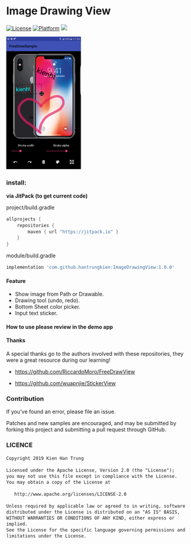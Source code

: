 # Image Drawing View

[![License](https://img.shields.io/badge/License-Apache%202.0-blue.svg)](https://opensource.org/licenses/Apache-2.0)
[![Platform](https://img.shields.io/badge/platform-android-green.svg)](http://developer.android.com/index.html)
[![](https://jitpack.io/v/hantrungkien/ImageDrawingView.svg)](https://jitpack.io/#hantrungkien/ImageDrawingView)

<a><img src="./image/device-2019-10-29-173334.png" width="200"></a>

### install:

**via JitPack (to get current code)**

project/build.gradle
````gradle
allprojects {
    repositories {
        maven { url "https://jitpack.io" }
    }
}
````
module/build.gradle
````gradle
implementation 'com.github.hantrungkien:ImageDrawingView:1.0.0'
````

#### Feature

* Show image from Path or Drawable.
* Drawing tool (undo, redo).
* Bottom Sheet color picker.
* Input text sticker.

#### How to use please review in the demo app

#### Thanks

A special thanks go to the authors involved with these repositories, they were a great resource during our learning!

* https://github.com/RiccardoMoro/FreeDrawView

* https://github.com/wuapnjie/StickerView

### Contribution

If you've found an error, please file an issue.

Patches and new samples are encouraged, and may be submitted by forking this project and submitting a pull request through GitHub.


### LICENCE

    Copyright 2019 Kien Han Trung

    Licensed under the Apache License, Version 2.0 (the "License");
    you may not use this file except in compliance with the License.
    You may obtain a copy of the License at

       http://www.apache.org/licenses/LICENSE-2.0

    Unless required by applicable law or agreed to in writing, software
    distributed under the License is distributed on an "AS IS" BASIS,
    WITHOUT WARRANTIES OR CONDITIONS OF ANY KIND, either express or implied.
    See the License for the specific language governing permissions and
    limitations under the License.

